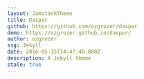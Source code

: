 ```yaml
---
layout: JamstackTheme
title: Dasper
github: https://github.com/ozgrozer/dasper
demo: https://ozgrozer.github.io/dasper/
author: ozgrozer
ssg: Jekyll
date: 2016-05-15T14:47:40.000Z
description: A Jekyll theme
stale: true
---
```

